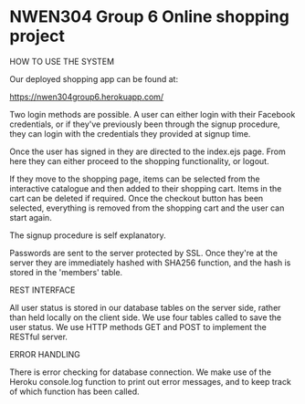 # NWEN304 Group 6 Online shopping project

HOW TO USE THE SYSTEM

Our deployed shopping app can be found at:

https://nwen304group6.herokuapp.com/

Two login methods are possible. A user can either login with their Facebook credentials, or if they've previously been through the signup procedure, they can login with the credentials they provided at signup time.

Once the user has signed in they are directed to the index.ejs page. From here they can either proceed to the shopping functionality, or logout.

If they move to the shopping page, items can be selected from the interactive catalogue and then added to their shopping cart. Items in the cart can be deleted if required. 
Once the checkout button has been selected, everything is removed from the shopping cart and the user can start again.

The signup procedure is self explanatory.

Passwords are sent to the server protected by SSL. Once they're at the server they are immediately hashed with SHA256 function, and the hash is stored in the 'members' table.

REST INTERFACE
 
All user status is stored in our database tables on the server side, rather than held locally on the client side. We use four tables called to save the user status. We use HTTP methods GET and POST to implement the RESTful server.

ERROR HANDLING

There is error checking for database connection. We make use of the Heroku console.log function to print out error messages, and to keep track of which function has been called.




